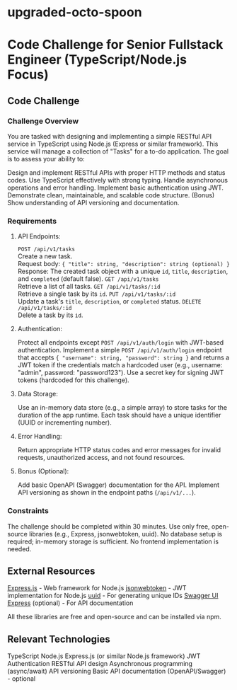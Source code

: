 # upgraded-octo-spoon

# Code Challenge for Senior Fullstack Engineer (TypeScript/Node.js Focus)

## Code Challenge

### Challenge Overview

You are tasked with designing and implementing a simple RESTful API service in TypeScript using Node.js (Express or similar framework). This service will manage a collection of "Tasks" for a to-do application. The goal is to assess your ability to:

   Design and implement RESTful APIs with proper HTTP methods and status codes.
   Use TypeScript effectively with strong typing.
   Handle asynchronous operations and error handling.
   Implement basic authentication using JWT.
   Demonstrate clean, maintainable, and scalable code structure.
   (Bonus) Show understanding of API versioning and documentation.

### Requirements

1.  API Endpoints:

       `POST /api/v1/tasks`\
        Create a new task.\
        Request body: `{ "title": string, "description": string (optional) }`\
        Response: The created task object with a unique `id`, `title`, `description`, and `completed` (default false).
       `GET /api/v1/tasks`\
        Retrieve a list of all tasks.
       `GET /api/v1/tasks/:id`\
        Retrieve a single task by its `id`.
       `PUT /api/v1/tasks/:id`\
        Update a task's `title`, `description`, or `completed` status.
       `DELETE /api/v1/tasks/:id`\
        Delete a task by its `id`.

2.  Authentication:

       Protect all endpoints except `POST /api/v1/auth/login` with JWT-based authentication.
       Implement a simple `POST /api/v1/auth/login` endpoint that accepts `{ "username": string, "password": string }` and returns a JWT token if the credentials match a hardcoded user (e.g., username: "admin", password: "password123").
       Use a secret key for signing JWT tokens (hardcoded for this challenge).

3.  Data Storage:

       Use an in-memory data store (e.g., a simple array) to store tasks for the duration of the app runtime.
       Each task should have a unique identifier (UUID or incrementing number).

4.  Error Handling:

       Return appropriate HTTP status codes and error messages for invalid requests, unauthorized access, and not found resources.

5.  Bonus (Optional):

       Add basic OpenAPI (Swagger) documentation for the API.
       Implement API versioning as shown in the endpoint paths (`/api/v1/...`).

### Constraints

   The challenge should be completed within 30 minutes.
   Use only free, open-source libraries (e.g., Express, jsonwebtoken, uuid).
   No database setup is required; in-memory storage is sufficient.
   No frontend implementation is needed.

## External Resources

   [Express.js](https://expressjs.com/) - Web framework for Node.js
   [jsonwebtoken](https://github.com/auth0/node-jsonwebtoken) - JWT implementation for Node.js
   [uuid](https://github.com/uuidjs/uuid) - For generating unique IDs
   [Swagger UI Express](https://github.com/scottie1984/swagger-ui-express) (optional) - For API documentation

All these libraries are free and open-source and can be installed via npm.

## Relevant Technologies

   TypeScript
   Node.js
   Express.js (or similar Node.js framework)
   JWT Authentication
   RESTful API design
   Asynchronous programming (async/await)
   API versioning
   Basic API documentation (OpenAPI/Swagger) - optional